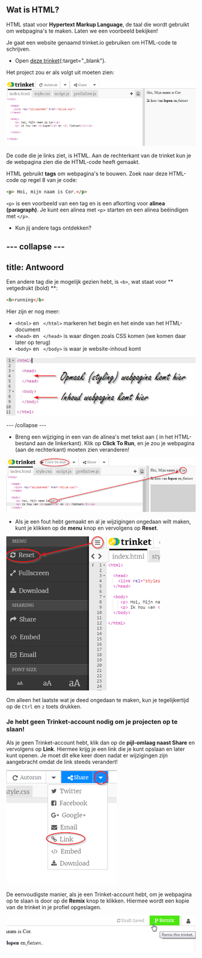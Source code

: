 ## Wat is HTML?

HTML staat voor **Hypertext Markup Language**, de taal die wordt gebruikt om webpagina's te maken. Laten we een voorbeeld bekijken!

Je gaat een website genaamd trinket.io gebruiken om HTML-code te schrijven.

+ Open [deze trinket](https://trinket.io/html/b4f3891131){:target="_blank"}.

Het project zou er als volgt uit moeten zien:

![screenshot](images/birthday-starter.png)

De code die je links ziet, is HTML. Aan de rechterkant van de trinket kun je de webpagina zien die de HTML-code heeft gemaakt.

HTML gebruikt **tags** om webpagina's te bouwen. Zoek naar deze HTML-code op regel 8 van je code:

```html
<p> Hoi, mijn naam is Cor.</p>
```

`<p>` is een voorbeeld van een tag en is een afkorting voor **alinea (paragraph)**. Je kunt een alinea met `<p>` starten en een alinea beëindigen met `</p>`.

+ Kun jij andere tags ontdekken?

--- collapse ---
---
title: Antwoord
---
Een andere tag die je mogelijk gezien hebt, is `<b>`, wat staat voor ** vetgedrukt (bold) **:

```html
<b>running</b>
```

Hier zijn er nog meer:

+ `<html>` en ` </html>` markeren het begin en het einde van het HTML-document
+ `<head>` en ` </head>` is waar dingen zoals CSS komen (we komen daar later op terug)
+ `<body>` en ` </body>` is waar je website-inhoud komt

![screenshot](images/birthday-head-body.png)

--- /collapse ---

+ Breng een wijziging in een van de alinea's met tekst aan ( in het HTML-bestand aan de linkerkant). Klik op **Click To Run**, en je zou je webpagina (aan de rechterkant) moeten zien veranderen!

![screenshot](images/birthday-edit-html.png)

+ Als je een fout hebt gemaakt en al je wijzigingen ongedaan wilt maken, kunt je klikken op de **menu** knop en vervolgens op **Reset**.

![screenshot](images/birthday-reset.png)

Om alleen het laatste wat je deed ongedaan te maken, kun je tegelijkertijd op de `Ctrl` en `z` toets drukken.

### Je hebt geen Trinket-account nodig om je projecten op te slaan!

Als je geen Trinket-account hebt, klik dan op de **pijl-omlaag naast Share** en vervolgens op **Link**. Hiermee krijg je een link die je kunt opslaan en later kunt openen. Je moet dit elke keer doen nadat er wijzigingen zijn aangebracht omdat de link steeds verandert!

![screenshot](images/birthday-link.png)

De eenvoudigste manier, als je een Trinket-account hebt, om je webpagina op te slaan is door op de **Remix** knop te klikken. Hiermee wordt een kopie van de trinket in je profiel opgeslagen.

![screenshot](images/birthday-remix.png)